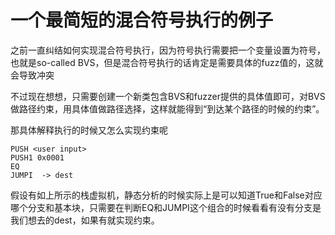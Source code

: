 # 一个最简短的混合符号执行的例子
之前一直纠结如何实现混合符号执行，因为符号执行需要把一个变量设置为符号，也就是so-called BVS，但是混合符号执行的话肯定是需要具体的fuzz值的，这就会导致冲突

不过现在想想，只需要创建一个新类包含BVS和fuzzer提供的具体值即可，对BVS做路径约束，用具体值做路径选择，这样就能得到“到达某个路径的时候的约束”。

那具体解释执行的时候又怎么实现约束呢
```
PUSH <user input>
PUSH1 0x0001
EQ
JUMPI  -> dest
```
假设有如上所示的栈虚拟机，静态分析的时候实际上是可以知道True和False对应哪个分支和基本块，只需要在判断EQ和JUMPI这个组合的时候看看有没有分支是我们想去的dest，如果有就实现约束。

